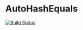 # AutoHashEquals

[![Build Status](https://travis-ci.org/andrewcooke/AutoHashEquals.jl.svg?branch=master)](https://travis-ci.org/andrewcooke/AutoHashEquals.jl)
